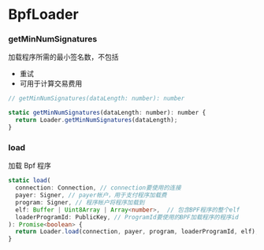 # BpfLoader

### getMinNumSignatures

加载程序所需的最小签名数，不包括
 - 重试
 - 可用于计算交易费用

```js
// getMinNumSignatures(dataLength: number): number

static getMinNumSignatures(dataLength: number): number {
  return Loader.getMinNumSignatures(dataLength);
}

```


### load

加载 Bpf 程序

```ts
static load(
  connection: Connection, // connection要使用的连接
  payer: Signer, // payer帐户，用于支付程序加载费
  program: Signer, // 程序帐户将程序加载到
  elf: Buffer | Uint8Array | Array<number>,  // 包含BPF程序的整个elf
  loaderProgramId: PublicKey, // ProgramId要使用的BPF加载程序的程序id
): Promise<boolean> {
  return Loader.load(connection, payer, program, loaderProgramId, elf);
}
```
